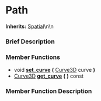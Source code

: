 #  Path  
**Inherits:** [Spatial](class_spatial)\\n\\n
###  Brief Description  


###  Member Functions 
  * void  **[set_curve](#set_curve)**  **(** [Curve3D](class_curve3d) curve  **)**
  * [Curve3D](class_curve3d)  **[get_curve](#get_curve)**  **(** **)** const

###  Member Function Description  
